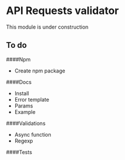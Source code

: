 # API Requests validator

This module is under construction

## To do

####Npm
- Create npm package

####Docs
- Install
- Error template
- Params
- Example

####Validations

- Async function
- Regexp

####Tests